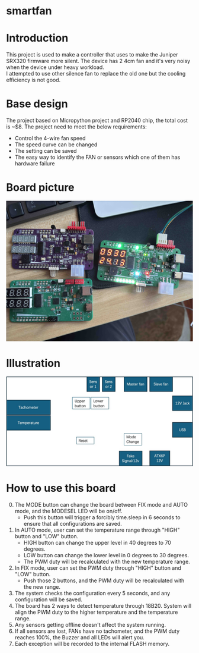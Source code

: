 # smartfan

# Introduction
This project is used to make a controller that uses to make the Juniper SRX320 firmware more silent. The device has 2 4cm fan and it's very noisy when the device under heavy workload.</br>
I attempted to use other silence fan to replace the old one but the cooling efficiency is not good.

# Base design
The project based on Micropython project and RP2040 chip, the total cost is ~$8. The project need to meet the below requirements:

- Control the 4-wire fan speed
- The speed curve can be changed
- The setting can be saved
- The easy way to identify the FAN or sensors which one of them has hardware failure

# Board picture
![Board](Media/IMG_1095.jpg)

# Illustration

![Block](Media/functions.jpg)

# How to use this board
0. The MODE button can change the board between FIX mode and AUTO mode, and the MODESEL LED will be on/off.
    - Push this button will trigger a forcibly time.sleep in 6 seconds to ensure that all configurations are saved.
1. In AUTO mode, user can set the temperature range through "HIGH" button and "LOW" button.
    - HIGH button can change the upper level in 40 degrees to 70 degrees.
    - LOW button can change the lower level in 0 degrees to 30 degrees.
    - The PWM duty will be recalculated with the new temperature range.
2. In FIX mode, user can set the PWM duty through  "HIGH" button and "LOW" button.
    - Push those 2 buttons, and the PWM duty will be recalculated with the new range.
3. The system checks the configuration every 5 seconds, and any configuration will be saved.
4. The board has 2 ways to detect temperature through 18B20. System will align the PWM duty to the higher temperature and the temperature range.
5. Any sensors getting offline doesn't affect the system running.
6. If all sensors are lost, FANs have no tachometer, and the PWM duty reaches 100%, the Buzzer and all LEDs will alert you.
7. Each exception will be recorded to the internal FLASH memory.
